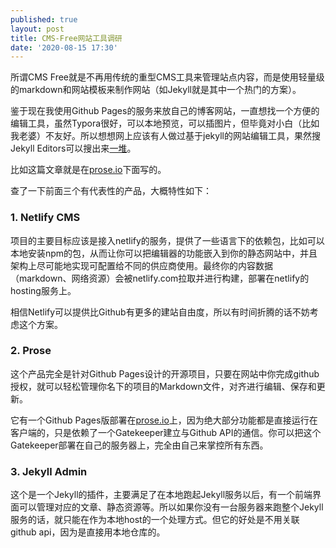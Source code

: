 ```yaml
---
published: true
layout: post
title: CMS-Free网站工具调研
date: '2020-08-15 17:30'
---
```

所谓CMS Free就是不再用传统的重型CMS工具来管理站点内容，而是使用轻量级的markdown和网站模板来制作网站（如Jekyll就是其中一个热门的方案）。

鉴于现在我使用Github Pages的服务来放自己的博客网站，一直想找一个方便的编辑工具，虽然Typora很好，可以本地预览，可以插图片，但毕竟对小白（比如我老婆）不友好。所以想想网上应该有人做过基于jekyll的网站编辑工具，果然搜Jekyll Editors可以搜出来[一堆][1]。

比如这篇文章就是在[prose.io][3]下面写的。

查了一下前面三个有代表性的产品，大概特性如下：

### 1. Netlify CMS

项目的主要目标应该是接入netlify的服务，提供了一些语言下的依赖包，比如可以本地安装npm的包，从而让你可以把编辑器的功能嵌入到你的静态网站中，并且架构上尽可能地实现可配置给不同的供应商使用。最终你的内容数据（markdown、网络资源）会被netlify.com拉取并进行构建，部署在netlify的hosting服务上。

相信Netlify可以提供比Github有更多的建站自由度，所以有时间折腾的话不妨考虑这个方案。

### 2. Prose

这个产品完全是针对Github Pages设计的开源项目，只要在网站中你完成github授权，就可以轻松管理你名下的项目的Markdown文件，对齐进行编辑、保存和更新。

它有一个Github Pages版部署在[prose.io][3]上，因为绝大部分功能都是直接运行在客户端的，只是依赖了一个Gatekeeper建立与Github API的通信。你可以把这个Gatekeeper部署在自己的服务器上，完全由自己来掌控所有东西。


### 3. Jekyll Admin

这个是一个Jekyll的插件，主要满足了在本地跑起Jekyll服务以后，有一个前端界面可以管理对应的文章、静态资源等。所以如果你没有一台服务器来跑整个Jekyll服务的话，就只能在作为本地host的一个处理方式。但它的好处是不用关联github api，因为是直接用本地仓库的。


[1]: https://github.com/planetjekyll/awesome-jekyll-editors
[2]: https://github.com/netlify/netlify-cms
[3]: http://prose.io/
